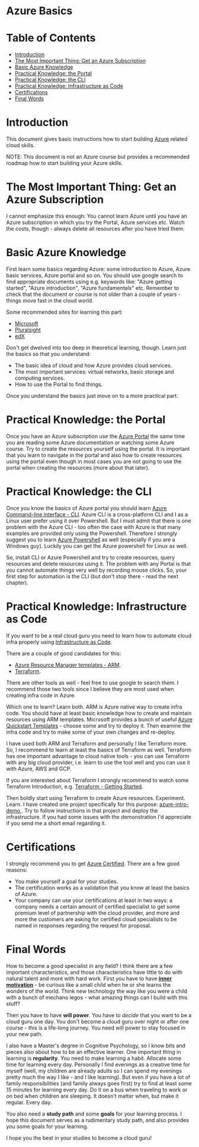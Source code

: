 # Azure Basics  <!-- omit in toc -->


# Table of Contents  <!-- omit in toc -->
- [Introduction](#introduction)
- [The Most Important Thing: Get an Azure Subscription](#the-most-important-thing-get-an-azure-subscription)
- [Basic Azure Knowledge](#basic-azure-knowledge)
- [Practical Knowledge: the Portal](#practical-knowledge-the-portal)
- [Practical Knowledge: the CLI](#practical-knowledge-the-cli)
- [Practical Knowledge: Infrastructure as Code](#practical-knowledge-infrastructure-as-code)
- [Certifications](#certifications)
- [Final Words](#final-words)


# Introduction

This document gives basic instructions how to start building [Azure](https://azure.microsoft.com/) related cloud skills.

NOTE: This document is not an Azure course but provides a recommended roadmap how to start building your Azure skills.

# The Most Important Thing: Get an Azure Subscription

I cannot emphasize this enough: You cannot learn Azure until you have an Azure subscription in which you try the Portal, Azure services etc. Watch the costs, though - always delete all resources after you have tried them.


# Basic Azure Knowledge

First learn some basics regarding Azure: some introduction to Azure, Azure basic services, Azure portal and so on. You should use google search to find appropriate documents using e.g. keywords like: "Azure getting started", "Azure introduction", "Azure fundamentals" etc. Remember to check that the document or course is not older than a couple of years - things move fast in the cloud world.
 
Some recommended sites for learning this part:

- [Microsoft](https://docs.microsoft.com/en-us/learn/azure/)
- [Pluralsight](https://www.pluralsight.com)
- [edX](https://www.edx.org/learn/azure)

Don't get dwelved into too deep in theoretical learning, though. Learn just the basics so that you understand:

- The basic idea of cloud and how Azure provides cloud services.
- The most important services: virtual networks, basic storage and computing services.
- How to use the Portal to find things.

Once you understand the basics just move on to a more practical part.

# Practical Knowledge: the Portal

Once you have an Azure subscription use the [Azure Portal](https://portal.azure.com) the same time you are reading some Azure documentation or watching some Azure course. Try to create the resources yourself using the portal. It is important that you learn to navigate in the portal and also how to create resources using the portal even though in most cases you are not going to use the portal when creating the resources (more about that later).

# Practical Knowledge: the CLI

Once you know the basics of Azure portal you should learn [Azure Command-line interface - CLI](https://docs.microsoft.com/en-us/cli/azure/?view=azure-cli-latest). Azure CLI is a cross-platform CLI and I as a Linux user prefer using it over Powershell. But I must admit that there is one problem with the Azure CLI - too often the case with Azure is that many examples are provided only using the Powershell. Therefore I strongly suggest you to learn [Azure Powershell](https://docs.microsoft.com/en-us/powershell/azure/overview?view=azps-1.3.0) as well (especially if you are a Windows guy). Luckily you can get the Azure powershell for Linux as well.

So, install CLI or Azure Powershell and try to create resources, query resources and delete resources using it. The problem with any Portal is that you cannot automate things very well by recording mouse clicks. So, your first step for automation is the CLI (but don't stop there - read the next chapter).


# Practical Knowledge: Infrastructure as Code

If you want to be a real cloud guru you need to learn how to automate cloud infra properly using [Infrastructure as Code](https://en.wikipedia.org/wiki/Infrastructure_as_code).

There are a couple of good candidates for this:

- [Azure Resource Manager templates - ARM](https://docs.microsoft.com/en-us/azure/azure-resource-manager/resource-group-authoring-templates).
- [Terraform](https://www.terraform.io/).

There are other tools as well - feel free to use google to search them. I recommend those two tools since I believe they are most used when creating infra code in Azure.

Which one to learn? Learn both. ARM is Azure native way to create infra code. You should have at least basic knowledge how to create and maintain resources using ARM templates. Microsoft provides a bunch of useful [Azure Quickstart Templates](https://github.com/Azure/azure-quickstart-templates) - choose some and try to deploy it. Then examine the infra code and try to make some of your own changes and re-deploy.

I have used both ARM and Terraform and personally I like Terraform more. So, I recommend to learn at least the basics of Terraform as well. Terraform has one important advantage to cloud native tools - you can use Terraform with any big cloud provider, i.e. learn to use the tool well and you can use it with Azure, AWS and GCP.

If you are interested about Terraform I strongly recommend to watch some Terraform Introduction, e.g. [Terraform - Getting Started](https://www.pluralsight.com/courses/terraform-getting-started).

Then boldly start using Terraform to create Azure resources. Experiment. Learn. I have created one project specifically for this purpose: [azure-intro-demo
](https://github.com/tieto-pc/azure-intro-demo). Try to follow instructions in that project and deploy the infrastructure. If you had some issues with the demonstration I'd appreciate if you send me a short email regarding it. 


# Certifications

I strongly recommend you to get [Azure Certified](https://www.microsoft.com/en-us/learning/azure-certification.aspx). There are a few good reasons:

- You make yourself a goal for your studies.
- The certification works as a validation that you know at least the basics of Azure.
- Your company can use your certifications at least in two ways: a company needs a certain amount of certified specialist to get some premium level of partnership with the cloud provider, and more and more the customers are asking for certified cloud specialists to be named in responses regarding the request for proposal.


# Final Words

How to become a good specialist in any field? I think there are a few important characteristics, and those characteristics have little to do with natural talent and more with hard work. First you have to have **[inner motivation](https://medium.com/tieto-developers/inner-motivation-always-beats-outer-motivation-677e7962d958)** - be curious like a small child when he or she learns the wonders of the world. Think new technology the way like you were a child with a bunch of mechano legos - what amazing things can I build with this stuff?

Then you have to have **will power**. You have to *decide* that you want to be a cloud guru one day. You don't become a cloud guru over night or after one course - this is a life-long journey. You need will power to stay focused in your new path.

I also have a Master's degree in Cognitive Psychology, so I know bits and pieces also about how to be an effective learner. One important thing in learning is **regularity**. You need to make learning a habit. Allocate some time for learning every day. Personally I find evenings as a creative time for myself (well, my children are already adults so I can spend my evenings pretty much the way I like - and I like learning). But even if you have a lot of family responsibilities (and family always goes first) try to find at least some 15 minutes for learning every day. Do it on a bus when traveling to work or on bed when children are sleeping. It doesn't matter when, but make it regular. Every day.

You also need a **study path** and some **goals** for your learning process. I hope this document serves as a rudimentary study path, and also provides you some goals for your learning.

I hope you the best in your studies to become a cloud guru!
